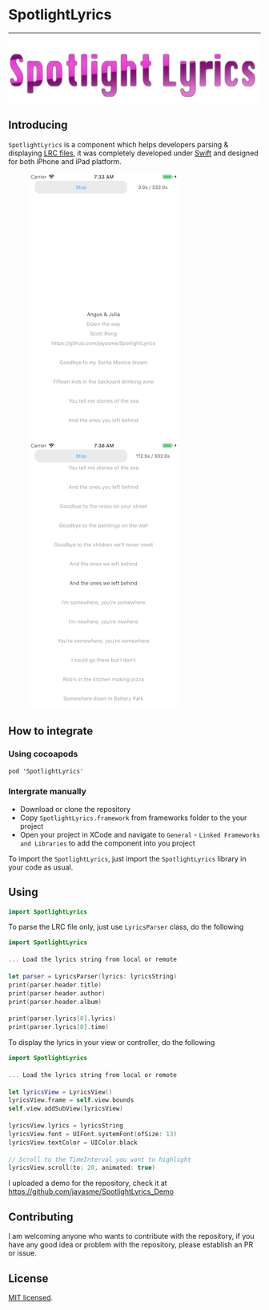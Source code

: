 # SpotlightLyrics

---

![SpotlightLyrics](resources/cover.png 'SpotlightLyrics')

## Introducing

`SpotlightLyrics` is a component which helps developers parsing & displaying [LRC files](<https://en.wikipedia.org/wiki/LRC_(file_format)>), it was completely developed under [Swift](https://github.com/Apple/Swift) and designed for both iPhone and iPad platform.

<figure class="half">

![Screenshot](resources/screenshot1.png 'Screenshot')
![Screenshot](resources/screenshot2.png 'Screenshot')

</figure>

## How to integrate

### Using cocoapods

```
pod 'SpotlightLyrics'
```

### Intergrate manually

- Download or clone the repository
- Copy `SpotlightLyrics.framework` from frameworks folder to the your project
- Open your project in XCode and navigate to `General` - `Linked Frameworks and Libraries` to add the component into you project

To import the `SpotlightLyrics`, just import the `SpotlightLyrics` library in your code as usual.

## Using

```Swift
import SpotlightLyrics
```

To parse the LRC file only, just use `LyricsParser` class, do the following

```Swift
import SpotlightLyrics

... Load the lyrics string from local or remote

let parser = LyricsParser(lyrics: lyricsString)
print(parser.header.title)
print(parser.header.author)
print(parser.header.album)

print(parser.lyrics[0].lyrics)
print(parser.lyrics[0].time)
```

To display the lyrics in your view or controller, do the following

```Swift
import SpotlightLyrics

... Load the lyrics string from local or remote

let lyricsView = LyricsView()
lyricsView.frame = self.view.bounds
self.view.addSubView(lyricsView)

lyricsView.lyrics = lyricsString
lyricsView.font = UIFont.systemFont(ofSize: 13)
lyricsView.textColor = UIColor.black

// Scroll to the TimeInterval you want to highlight
lyricsView.scroll(to: 20, animated: true)
```

I uploaded a demo for the repository, check it at https://github.com/jayasme/SpotlightLyrics_Demo

## Contributing

I am welcoming anyone who wants to contribute with the repository, if you have any good idea or problem with the repository, please establish an PR or issue.

## License

[MIT licensed](LICENSE).
